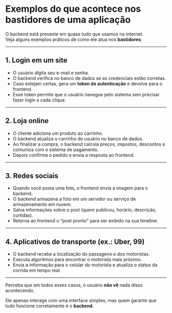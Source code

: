 # Exemplos do que acontece nos bastidores de uma aplicação

O backend está presente em quase tudo que usamos na internet.  
Veja alguns exemplos práticos de como ele atua nos **bastidores**:

---

## 1. Login em um site
- O usuário digita seu e-mail e senha.  
- O backend verifica no banco de dados se as credenciais estão corretas.  
- Caso estejam certas, gera um **token de autenticação** e devolve para o frontend.  
- Esse token permite que o usuário navegue pelo sistema sem precisar fazer login a cada clique.

---

## 2. Loja online
- O cliente adiciona um produto ao carrinho.  
- O backend atualiza o carrinho do usuário no banco de dados.  
- Ao finalizar a compra, o backend calcula preços, impostos, descontos e comunica com o sistema de pagamento.  
- Depois confirma o pedido e envia a resposta ao frontend.

---

## 3. Redes sociais
- Quando você posta uma foto, o frontend envia a imagem para o backend.  
- O backend armazena a foto em um servidor ou serviço de armazenamento em nuvem.  
- Salva informações sobre o post (quem publicou, horário, descrição, curtidas).  
- Retorna ao frontend o “post pronto” para ser exibido na sua timeline.

---

## 4. Aplicativos de transporte (ex.: Uber, 99)
- O backend recebe a localização do passageiro e dos motoristas.  
- Executa algoritmos para encontrar o motorista mais próximo.  
- Envia a informação para o celular do motorista e atualiza o status da corrida em tempo real.

---

Perceba que em todos esses casos, o usuário **não vê** nada disso acontecendo.  

Ele apenas interage com uma interface simples, mas quem garante que tudo funcione corretamente é o **backend**.
